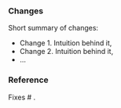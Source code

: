### Changes

Short summary of changes:

- Change 1. Intuition behind it,
- Change 2. Intuition behind it,
- ...

### Reference

Fixes # .
